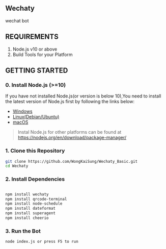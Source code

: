 ## Wechaty
wechat  bot<br />
## REQUIREMENTS

1. Node.js v10 or above
2. Build Tools for your Platform

## GETTING STARTED

### 0. Install Node.js (>=10)

If you have not installed Node.js(or version is below 10),You need to install the latest version of Node.js first by following the links below:

* [Windows](https://nodejs.org/en/download/package-manager/#windows)
* [Linux(Debian/Ubuntu)](https://nodejs.org/en/download/package-manager/#debian-and-ubuntu-based-linux-distributions)
* [macOS](https://nodejs.org/en/download/package-manager/#macos)

> Instal Node.js for other platforms can be found at <https://nodejs.org/en/download/package-manager/>
### 1. Clone this Repository

```sh
git clone https://github.com/WongKaiSung/Wechaty_Basic.git
cd Wechaty
```

### 2. Install Dependencies

```sh

npm install wechaty
npm install qrcode-terminal
npm install node-schedule
npm install dateformat
npm install superagent
npm install cheerio

```

### 3. Run the Bot

```sh
node index.js or press F5 to run


